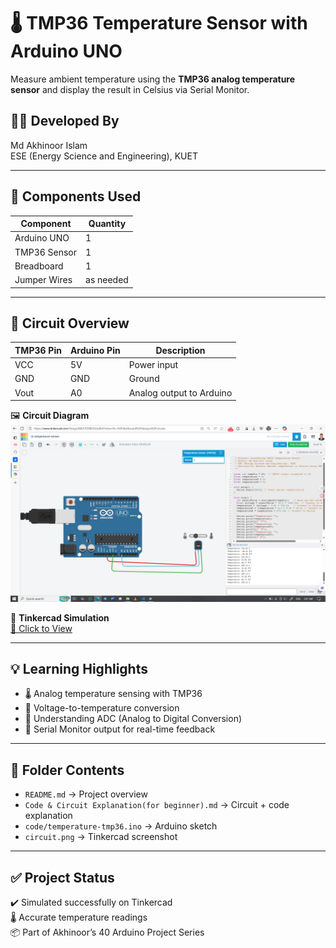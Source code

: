 # 🌡️ TMP36 Temperature Sensor with Arduino UNO

Measure ambient temperature using the **TMP36 analog temperature sensor** and display the result in Celsius via Serial Monitor.

## 👨‍🎓 Developed By
Md Akhinoor Islam  
ESE (Energy Science and Engineering), KUET

---

## 🔧 Components Used

| Component        | Quantity |
|------------------|----------|
| Arduino UNO       | 1        |
| TMP36 Sensor       | 1        |
| Breadboard         | 1        |
| Jumper Wires       | as needed |

---

## 🔌 Circuit Overview

| TMP36 Pin | Arduino Pin | Description             |
|-----------|--------------|-------------------------|
| VCC       | 5V           | Power input             |
| GND       | GND          | Ground                  |
| Vout      | A0           | Analog output to Arduino|

🖼️ **Circuit Diagram**  
![circuit](circuit.png)

🔗 **Tinkercad Simulation**  
[🔗 Click to View](https://www.tinkercad.com/things/lbBJCPZXBGD-11-temperature-sensor)

---

## 💡 Learning Highlights

- 🌡️ Analog temperature sensing with TMP36  
- 📏 Voltage-to-temperature conversion  
- 🧠 Understanding ADC (Analog to Digital Conversion)  
- 💬 Serial Monitor output for real-time feedback

---

## 📂 Folder Contents

- `README.md` → Project overview  
- `Code & Circuit Explanation(for beginner).md` → Circuit + code explanation  
- `code/temperature-tmp36.ino` → Arduino sketch  
- `circuit.png` → Tinkercad screenshot  

---

## ✅ Project Status

✔️ Simulated successfully on Tinkercad  
🌡️ Accurate temperature readings  
📦 Part of Akhinoor’s 40 Arduino Project Series
